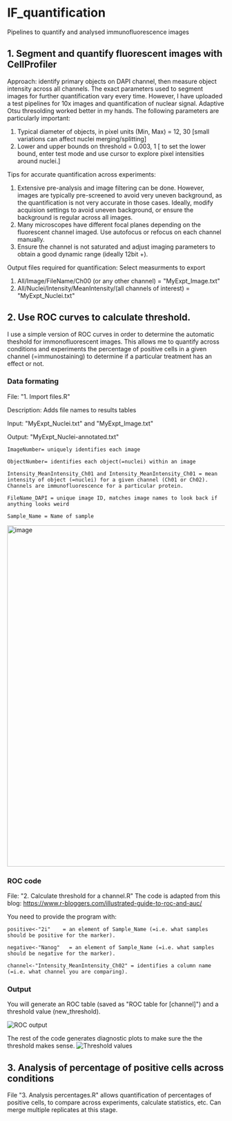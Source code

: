 # IF_quantification
Pipelines to quantify and analysed immunofluorescence images

## 1. Segment and quantify fluorescent images with CellProfiler
Approach: identify primary objects on DAPI channel, then measure object intensity across all channels. 
The exact parameters used to segment images for further quantification vary every time. However, I have uploaded a test pipelines for 10x images and quantification of nuclear signal. Adaptive Otsu thresolding worked better in my hands. The following parameters are particularly important:
1. Typical diameter of objects, in pixel units (Min, Max) = 12, 30 [small variations can affect nuclei merging/splitting]
2. Lower and upper bounds on threshold = 0.003, 1 [ to set the lower bound, enter test mode and use cursor to explore pixel intensities around nuclei.]

Tips for accurate quantification across experiments:
1. Extensive pre-analysis and image filtering can be done. However, images are typically pre-screened to avoid very uneven background, as the quantification is not very accurate in those cases. Ideally, modify acquision settings to avoid uneven background, or ensure the background is regular across all images.
2. Many microscopes have different focal planes depending on the fluorescent channel imaged. Use autofocus or refocus on each channel manually. 
3. Ensure the channel is not saturated and adjust imaging parameters to obtain a good dynamic range (ideally 12bit +).
  
Output files required for quantification: Select measurments to export 
1. All/Image/FileName/Ch00 (or any other channel) = "MyExpt_Image.txt"
2. All/Nuclei/Intensity/MeanIntensity/(all channels of interest) = "MyExpt_Nuclei.txt"
  
## 2.  Use ROC curves to calculate threshold.
I use a simple version of ROC curves in order to determine the automatic theshold for immonofluorescent images. This allows me to quantify across conditions and experiments the percentage of positive cells in a given channel (=immunostaining) to determine if a particular treatment has an effect or not.

### Data formating
File: "1. Import files.R"

Description: Adds file names to results tables

Input: "MyExpt_Nuclei.txt" and "MyExpt_Image.txt"

Output: "MyExpt_Nuclei-annotated.txt"

    ImageNumber= uniquely identifies each image

    ObjectNumber= identifies each object(=nuclei) within an image

    Intensity_MeanIntensity_Ch01 and Intensity_MeanIntensity_Ch01 = mean intensity of object (=nuclei) for a given channel (Ch01 or Ch02). Channels are immunofluorescence for a particular protein.

    FileName_DAPI = unique image ID, matches image names to look back if anything looks weird

    Sample_Name = Name of sample

<img width="788" alt="image" src="https://user-images.githubusercontent.com/61800079/109635160-f648f800-7b41-11eb-8799-a76fa5446081.png">

### ROC code
File: "2. Calculate threshold for a channel.R"
The code is adapted from this blog: https://www.r-bloggers.com/illustrated-guide-to-roc-and-auc/

You need to provide the program with:

    positive<-"2i"    = an element of Sample_Name (=i.e. what samples should be positive for the marker).

    negative<-"Nanog"   = an element of Sample_Name (=i.e. what samples should be negative for the marker).

    channel<-"Intensity_MeanIntensity_Ch02" = identifies a column name (=i.e. what channel you are comparing). 

### Output
You will generate an ROC table (saved as "ROC table for [channel]") and a threshold value (new_threshold). 

![ROC output](https://user-images.githubusercontent.com/61800079/109636458-850a4480-7b43-11eb-9d04-4b160cfdb80b.png)


The rest of the code generates diagnostic plots to make sure the the threshold makes sense.
![Threshold values](https://user-images.githubusercontent.com/61800079/109636542-9d7a5f00-7b43-11eb-93a2-9f9f97d51b72.png)

## 3. Analysis of percentage of positive cells across conditions
File "3. Analysis percentages.R" allows quantification of percentages of positive cells, to compare across experiments, calculate statistics, etc. Can merge multiple replicates at this stage.
